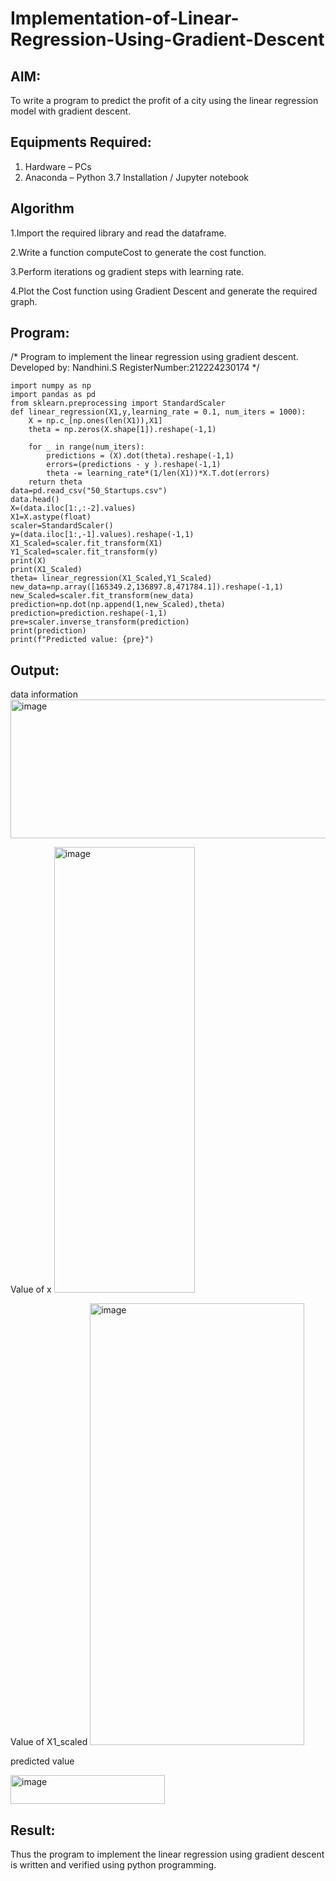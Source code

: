 # Implementation-of-Linear-Regression-Using-Gradient-Descent

## AIM:
To write a program to predict the profit of a city using the linear regression model with gradient descent.

## Equipments Required:
1. Hardware – PCs
2. Anaconda – Python 3.7 Installation / Jupyter notebook

## Algorithm

1.Import the required library and read the dataframe.

2.Write a function computeCost to generate the cost function.

3.Perform iterations og gradient steps with learning rate.

4.Plot the Cost function using Gradient Descent and generate the required graph.


## Program:

/*
Program to implement the linear regression using gradient descent.
Developed by: Nandhini.S
RegisterNumber:212224230174
*/
```
import numpy as np
import pandas as pd
from sklearn.preprocessing import StandardScaler
def linear_regression(X1,y,learning_rate = 0.1, num_iters = 1000):
    X = np.c_[np.ones(len(X1)),X1]
    theta = np.zeros(X.shape[1]).reshape(-1,1)
    
    for _ in range(num_iters):
        predictions = (X).dot(theta).reshape(-1,1)
        errors=(predictions - y ).reshape(-1,1)
        theta -= learning_rate*(1/len(X1))*X.T.dot(errors)
    return theta
data=pd.read_csv("50_Startups.csv")
data.head()
X=(data.iloc[1:,:-2].values)
X1=X.astype(float)
scaler=StandardScaler()
y=(data.iloc[1:,-1].values).reshape(-1,1)
X1_Scaled=scaler.fit_transform(X1)
Y1_Scaled=scaler.fit_transform(y)
print(X)
print(X1_Scaled)
theta= linear_regression(X1_Scaled,Y1_Scaled)
new_data=np.array([165349.2,136897.8,471784.1]).reshape(-1,1)
new_Scaled=scaler.fit_transform(new_data)
prediction=np.dot(np.append(1,new_Scaled),theta)
prediction=prediction.reshape(-1,1)
pre=scaler.inverse_transform(prediction)
print(prediction)
print(f"Predicted value: {pre}")
```

## Output:
data information
<img width="558" height="222" alt="image" src="https://github.com/user-attachments/assets/73adefe9-7899-40bc-a2f9-b30d7467b3cc" />

Value of x
<img width="225" height="713" alt="image" src="https://github.com/user-attachments/assets/3b76c523-d1e9-4d97-a6d6-1d3a2011761f" />

Value of X1_scaled
<img width="343" height="707" alt="image" src="https://github.com/user-attachments/assets/19759c1e-cb25-454f-a358-5c820017a349" />

predicted value

<img width="247" height="46" alt="image" src="https://github.com/user-attachments/assets/f1ac7682-e200-40f3-8847-779e709184ea" />




## Result:
Thus the program to implement the linear regression using gradient descent is written and verified using python programming.
